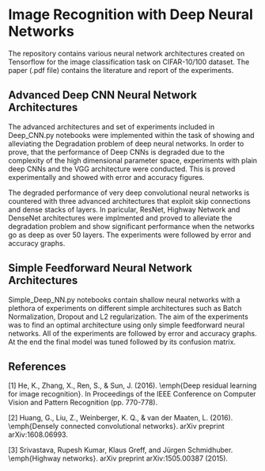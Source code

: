 # Image Recognition with Deep Neural Networks

The repository contains various neural network architectures created on Tensorflow for the image classification task on CIFAR-10/100 dataset. The paper (.pdf file) contains the literature and report of the experiments. 

## Advanced Deep CNN Neural Network Architectures

The advanced architectures and set of experiments included in Deep_CNN.py notebooks were implemented within the task of showing and alleviating the Degradation problem of deep neural networks. In order to prove, that the performance of Deep CNNs is degraded due to the complexity of the high dimensional parameter space, experiments with plain deep CNNs and the VGG architecture were conducted. This is proved experimentally and showed with error and accuracy figures.

The degraded performance of very deep convolutional neural networks is countered with three advanced architectures that exploit skip connections and dense stacks of layers. In paricular, ResNet, Highway Network and DenseNet architectures were implmented and proved to alleviate the degradation problem and show significant performance when the networks go as deep as over 50 layers. The experiments were followed by error and accuracy graphs.


## Simple Feedforward Neural Network Architectures

Simple_Deep_NN.py notebooks contain shallow neural networks with a plethora of experiments on different simple architectures such as Batch Normalization, Dropout and L2 regularization. The aim of the experiments was to find an optimal architecture using only simple feedforward neural networks. All of the experiments are followed by error and accuracy graphs. At the end the final model was tuned followed by its confusion matrix.

## References
[1] He, K., Zhang, X., Ren, S., \& Sun, J. (2016). \emph{Deep residual learning for image recognition}. In Proceedings of the IEEE  Conference on Computer Vision and Pattern Recognition (pp. 770-778).

[2] Huang, G., Liu, Z., Weinberger, K. Q., \& van der Maaten, L. (2016). \emph{Densely connected convolutional networks}. arXiv preprint arXiv:1608.06993.

[3] Srivastava, Rupesh Kumar, Klaus Greff, and Jürgen Schmidhuber. \emph{Highway networks}. arXiv preprint arXiv:1505.00387 (2015).

